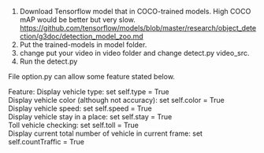 1. Download Tensorflow model that in COCO-trained models. High COCO mAP would be better but very slow.  
https://github.com/tensorflow/models/blob/master/research/object_detection/g3doc/detection_model_zoo.md  
2. Put the trained-models in model folder.  
3. change put your video in video folder and change detect.py video_src.  
4. Run the detect.py  

File option.py can allow some feature stated below. 

Feature:
Display vehicle type: set self.type = True  
Display vehicle color (although not accuracy): set self.color = True  
Display vehicle speed: set self.speed = True  
Display vehicle stay in a place: set self.stay = True  
Toll vehicle checking: set self.toll = True  
Display current total number of vehicle in current frame: set self.countTraffic = True  
